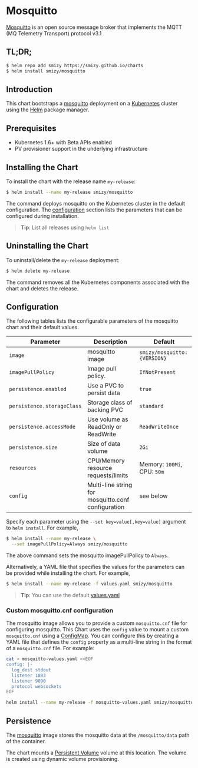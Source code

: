 # Mosquitto

[Mosquitto](https://mosquitto.org) is an open source message broker that implements the MQTT (MQ Telemetry Transport) protocol v3.1


## TL;DR;

```bash
$ helm repo add smizy https://smizy.github.io/charts
$ helm install smizy/mosquitto
```

## Introduction

This chart bootstraps a [mosquitto](https://github.com/smizy/docker-mosquitto) deployment on a [Kubernetes](http://kubernetes.io) cluster using the [Helm](https://helm.sh) package manager.

## Prerequisites

- Kubernetes 1.6+ with Beta APIs enabled
- PV provisioner support in the underlying infrastructure

## Installing the Chart

To install the chart with the release name `my-release`:

```bash
$ helm install --name my-release smizy/mosquitto
```

The command deploys mosquitto on the Kubernetes cluster in the default configuration. The [configuration](#configuration) section lists the parameters that can be configured during installation.

> **Tip**: List all releases using `helm list`

## Uninstalling the Chart

To uninstall/delete the `my-release` deployment:

```bash
$ helm delete my-release
```

The command removes all the Kubernetes components associated with the chart and deletes the release.

## Configuration

The following tables lists the configurable parameters of the mosquitto chart and their default values.

|         Parameter          |                Description                 |                   Default                   |
|----------------------------|--------------------------------------------|---------------------------------------------|
| `image`                    | mosquitto image                            | `smizy/mosquitto:{VERSION}`                   |
| `imagePullPolicy`          | Image pull policy.                         | `IfNotPresent`                              |
| `persistence.enabled`      | Use a PVC to persist data                  | `true`                                      |
| `persistence.storageClass` | Storage class of backing PVC               | `standard`  |
| `persistence.accessMode`   | Use volume as ReadOnly or ReadWrite        | `ReadWriteOnce`                             |
| `persistence.size`         | Size of data volume                        | `2Gi`                                       |
| `resources`                | CPU/Memory resource requests/limits        | Memory: `100Mi`, CPU: `50m`                |
| `config`                   | Multi-line string for mosquitto.conf configuration | see below                                       |

Specify each parameter using the `--set key=value[,key=value]` argument to `helm install`. For example,

```bash
$ helm install --name my-release \
  --set imagePullPolicy=Always smizy/mosquitto
```

The above command sets the mosquitto imagePullPolicy to `Always`.

Alternatively, a YAML file that specifies the values for the parameters can be provided while installing the chart. For example,

```bash
$ helm install --name my-release -f values.yaml smizy/mosquitto
```

> **Tip**: You can use the default [values.yaml](values.yaml)


### Custom mosquitto.cnf configuration

The mosquitto image allows you to provide a custom `mosquitto.cnf` file for configuring mosquitto.
This Chart uses the `config` value to mount a custom `mosquitto.cnf` using a [ConfigMap](http://kubernetes.io/docs/user-guide/configmap/).
You can configure this by creating a YAML file that defines the `config` property as a multi-line string in the format of a `mosquitto.cnf` file.
For example:

```sh
cat > mosquitto-values.yaml <<EOF
config: |-
  log_dest stdout
  listener 1883
  listener 9090
  protocol websockets
EOF

helm install --name my-release -f mosquitto-values.yaml smizy/mosquitto
```

## Persistence

The [mosquitto](https://github.com/smizy/docker-mosquitto) image stores the mosquitto data at the `/mosquitto/data` path of the container.

The chart mounts a [Persistent Volume](kubernetes.io/docs/user-guide/persistent-volumes/) volume at this location. The volume is created using dynamic volume provisioning.
